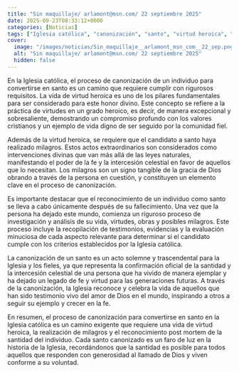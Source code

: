 ```yaml
---
title: "Sin maquillaje/ arlamont@msn.com/ 22 septiembre 2025"
date: 2025-09-23T08:33:12+0000
categories: [Noticias]
tags: ["Iglesia católica", "canonización", "santo", "virtud heroica", "milagros", "proceso de canonización", "vida de fe."]
cover:
  image: "/images/noticias/Sin_maquillaje__arlamont_msn_com__22_sep.png"
  alt: "Sin maquillaje/ arlamont@msn.com/ 22 septiembre 2025"
  hidden: false
---
```


En la Iglesia católica, el proceso de canonización de un individuo para convertirse en santo es un camino que requiere cumplir con rigurosos requisitos. La vida de virtud heroica es uno de los pilares fundamentales para ser considerado para este honor divino. Este concepto se refiere a la práctica de virtudes en un grado heroico, es decir, de manera excepcional y sobresaliente, demostrando un compromiso profundo con los valores cristianos y un ejemplo de vida digno de ser seguido por la comunidad fiel.

Además de la virtud heroica, se requiere que el candidato a santo haya realizado milagros. Estos actos extraordinarios son considerados como intervenciones divinas que van más allá de las leyes naturales, manifestando el poder de la fe y la intercesión celestial en favor de aquellos que lo necesitan. Los milagros son un signo tangible de la gracia de Dios obrando a través de la persona en cuestión, y constituyen un elemento clave en el proceso de canonización.

Es importante destacar que el reconocimiento de un individuo como santo se lleva a cabo únicamente después de su fallecimiento. Una vez que la persona ha dejado este mundo, comienza un riguroso proceso de investigación y análisis de su vida, virtudes, obras y posibles milagros. Este proceso incluye la recopilación de testimonios, evidencias y la evaluación minuciosa de cada aspecto relevante para determinar si el candidato cumple con los criterios establecidos por la Iglesia católica.

La canonización de un santo es un acto solemne y trascendental para la Iglesia y los fieles, ya que representa la confirmación oficial de la santidad y la intercesión celestial de una persona que ha vivido de manera ejemplar y ha dejado un legado de fe y virtud para las generaciones futuras. A través de la canonización, la Iglesia reconoce y celebra la vida de aquellos que han sido testimonio vivo del amor de Dios en el mundo, inspirando a otros a seguir su ejemplo y crecer en la fe.

En resumen, el proceso de canonización para convertirse en santo en la Iglesia católica es un camino exigente que requiere una vida de virtud heroica, la realización de milagros y el reconocimiento post mortem de la santidad del individuo. Cada santo canonizado es un faro de luz en la historia de la Iglesia, recordándonos que la santidad es posible para todos aquellos que responden con generosidad al llamado de Dios y viven conforme a su voluntad.
